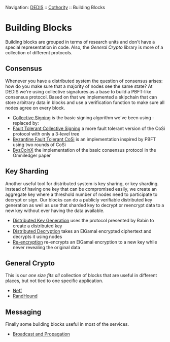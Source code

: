Navigation: [DEDIS](https://github.com/dedis/doc/README.md) ::
[Cothority](../README.md) ::
Building Blocks

# Building Blocks

Building blocks are grouped in terms of research units and don't have a special
representation in code. Also, the _General Crypto_ library is more of a
collection of different protocols.

## Consensus

Whenever you have a distributed system the question of consensus arises: how do
you make sure that a majority of nodes see the same state? At DEDIS we're using
collective signatures as a base to build a PBFT-like consensus protocol.
Based on that we implemented a skipchain that can store arbitrary data in blocks
and use a verification function to make sure all nodes agree on every block.

- [Collective Signing](../cosi/README.md)
is the basic signing algorithm we've been using - replaced by:
- [Fault Tolerant Collective Signing](../ftcosi/README.md)
a more fault tolerant version of the CoSi protocol with only a 3-level tree
- [Byzantine Fault Tolerant CoSi](../bftcosi/README.md)
is an implementation inspired by PBFT using two rounds of CoSi
- [ByzCoinX](../byzcoinx/README.md)
the implementation of the basic consensus protocol in the Omniledger paper

## Key Sharding

Another useful tool for distributed system is key sharing, or key sharding.
Instead of having one key that can be compromised easily, we create an
aggregate key where a threshold number of nodes need to participate to
decrypt or sign. Our blocks can do a publicly verifiable distributed
key generation as well as use that sharded key to decrypt or reencrypt data
to a new key without ever having the data available.

- [Distributed Key Generation](../evoting/DKG.md)
uses the protocol presented by Rabin to create a distributed key
- [Distributed Decryption](../evoting/Decrypt.md)
takes an ElGamal encrypted ciphertext and decrypts it using nodes
- [Re-encryption](../ocs/protocol/Reencrypt.md)
re-encrypts an ElGamal encryption to a new key while never revealing the original
data

## General Crypto

This is our _one size fits all_ collection of blocks that are useful in different
places, but not tied to one specific application.

- [Neff](../evoting/protocol/Neff.md)
- [RandHound](../randhound/README.md)

## Messaging

Finally some building blocks useful in most of the services.

- [Broadcast and Propagation](../messaging/README.md)
